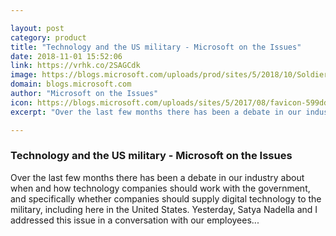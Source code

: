 ```yaml
---

layout: post
category: product
title: "Technology and the US military - Microsoft on the Issues"
date: 2018-11-01 15:52:06
link: https://vrhk.co/2SAGCdk
image: https://blogs.microsoft.com/uploads/prod/sites/5/2018/10/Soldier-Laptop-1024x682.jpg
domain: blogs.microsoft.com
author: "Microsoft on the Issues"
icon: https://blogs.microsoft.com/uploads/sites/5/2017/08/favicon-599dd744b8cac.jpg
excerpt: "Over the last few months there has been a debate in our industry about when and how technology companies should work with the government, and specifically whether companies should supply digital technology to the military, including here in the United States. Yesterday, Satya Nadella and I addressed this issue in a conversation with our employees..."

---
```


### Technology and the US military - Microsoft on the Issues

Over the last few months there has been a debate in our industry about when and how technology companies should work with the government, and specifically whether companies should supply digital technology to the military, including here in the United States. Yesterday, Satya Nadella and I addressed this issue in a conversation with our employees...